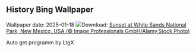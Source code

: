 ## History Bing Wallpaper
Wallpaper date: 2025-01-18
![](https://www.bing.com/th?id=OHR.WhiteSandsNP_EN-IN4617317381_UHD.jpg&w=1000)Download: [Sunset at White Sands National Park, New Mexico, USA (© Image Professionals GmbH/Alamy Stock Photo)](https://www.bing.com/th?id=OHR.WhiteSandsNP_EN-IN4617317381_UHD.jpg)

Auto get programm by LtgX
